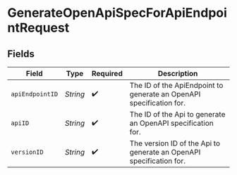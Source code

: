 # GenerateOpenApiSpecForApiEndpointRequest


## Fields

| Field                                                               | Type                                                                | Required                                                            | Description                                                         |
| ------------------------------------------------------------------- | ------------------------------------------------------------------- | ------------------------------------------------------------------- | ------------------------------------------------------------------- |
| `apiEndpointID`                                                     | *String*                                                            | :heavy_check_mark:                                                  | The ID of the ApiEndpoint to generate an OpenAPI specification for. |
| `apiID`                                                             | *String*                                                            | :heavy_check_mark:                                                  | The ID of the Api to generate an OpenAPI specification for.         |
| `versionID`                                                         | *String*                                                            | :heavy_check_mark:                                                  | The version ID of the Api to generate an OpenAPI specification for. |